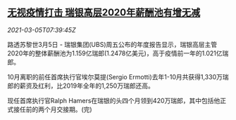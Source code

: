 <!--1614930889000-->
[无视疫情打击 瑞银高层2020年薪酬池有增无减](https://cn.reuters.com/article/ubs-2020-executives-remuneration-pandemi-idCNKCS2AX0NB)
------

<div><i>2021-03-05T07:39:45Z</i></div><p>路透苏黎世3月5日 - 瑞银集团(UBS)周五公布的年度报告显示，瑞银高层主管2020年的整体薪酬池为1.159亿瑞郎(1.2478亿美元)，高于疫情前一年的1.021亿瑞郎。</p><p>10月离职的前任首席执行官埃尔莫提(Sergio Ermotti)去年1-10月共获得1,330万瑞郎的薪资及红利，比2019年全年的1,250万瑞郎还高。</p><p>现任首席执行官Ralph Hamers在瑞银的头四个月领到420万瑞郎，其中包括他正式接任前的两个月交接期。(完)</p>
